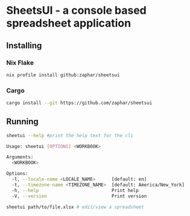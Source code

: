 # SheetsUI - a console based spreadsheet application

## Installing

### Nix Flake

```sh
nix profile install github:zaphar/sheetsui
```

### Cargo

```sh
cargo install --git https://github.com/zaphar/sheetsui
```

## Running

```sh
sheetui --help #print the help text for the cli

Usage: sheetui [OPTIONS] <WORKBOOK>

Arguments:
  <WORKBOOK>

Options:
  -l, --locale-name <LOCALE_NAME>      [default: en]
  -t, --timezone-name <TIMEZONE_NAME>  [default: America/New_York]
  -h, --help                           Print help
  -V, --version                        Print version
```

```sh
sheetui path/to/file.xlsx # edit/view a spreadsheet
```
